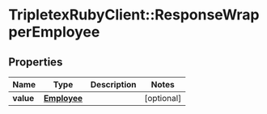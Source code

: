 # TripletexRubyClient::ResponseWrapperEmployee

## Properties
Name | Type | Description | Notes
------------ | ------------- | ------------- | -------------
**value** | [**Employee**](Employee.md) |  | [optional] 


